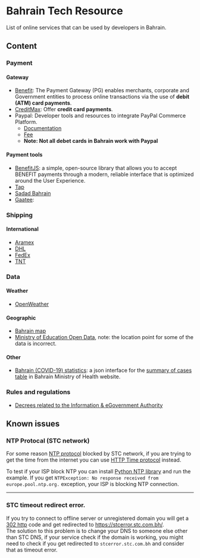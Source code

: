 # Bahrain Tech Resource

List of online services that can be used by developers in Bahrain.
## Content

### Payment

#### Gateway
- [Benefit](https://www.benefit.bh/Services/paymentgateway/): The Payment Gateway (PG) enables merchants, corporate and Government entities to process online transactions via the use of **debit (ATM) card payments**.
- [CreditMax](https://www.credimax.com.bh/en/e_payment_gateway): Offer **credit card payments**.
- Paypal: Developer tools and resources to integrate PayPal Commerce Platform.
    - [Documentation](https://developer.paypal.com/home/)
    - [Fee](https://www.paypal.com/us/webapps/mpp/merchant-fees#paypal-payouts)
    - **Note: Not all debet cards in Bahrain work with Paypal**

#### Payment tools 
- [BenefitJS](https://github.com/yazinsai/benefit-js-1): a simple, open-source library that allows you to accept BENEFIT payments through a modern, reliable interface that is optimized around the User Experience.
- [Tap](https://www.tap.company/)
- [Sadad Bahrain](https://sadadbahrain.com)
- [Gaatee](http://gaatee.com/): 
    
### Shipping
#### International 
- [Aramex](https://www.aramex.com/bh/en/solutions-services/developers-solutions-center/apis)
- [DHL](https://www.dhl.com/bh-en/home/all-products-and-solutions/technology-platform-integration/request-api-access.html)
- [FedEx](https://www.fedex.com/en-us/developer.html)
- [TNT](https://express.tnt.com/expresswebservices-website/app/landing.html)

### Data
#### Weather 
- [OpenWeather](https://openweathermap.org/api)

#### Geographic
- [Bahrain map ](http://www.ma-investment.gov.bh/website/discover_bah/)
- [Ministry of Education Open Data](https://www.moe.gov.bh/opendata.aspx?lan=en), note: the location point for some of the data is incorrect.

#### Other
- [Bahrain (COVID-19) statistics](https://github.com/plusmnt/bh-cv-api): a json interface for the [summary of cases table](https://www.moh.gov.bh/COVID19) in Bahrain Ministry of Health website.

### Rules and regulations
- [Decrees related to the Information & eGovernment Authority](http://www.iga.gov.bh/en/category/decrees)

## Known issues
### NTP Protocal (STC network)
For some reason [NTP protocol](https://tools.ietf.org/html/rfc958) blocked by STC network, if you are trying to get the time from the internet you can use [HTTP Time protocol](http://www.vervest.org/htp/) instead.      

To test if your ISP block NTP you can install [Python NTP library](https://pypi.org/project/ntplib/) and run the example. If you get `NTPException: No response received from europe.pool.ntp.org.` exception, your ISP is blocking  NTP connection.

---

### STC timeout redirect error.
If you try to connect to offline server or unregistered domain you will get a [302 http](https://developer.mozilla.org/en-US/docs/Web/HTTP/Status/302) code and get redirected to https://stcerror.stc.com.bh/.     
The solution to this problem is to change your DNS to someone else other than STC DNS, if your service check if the domain is working, you might need to check if you get redirected to `stcerror.stc.com.bh` and consider that as timeout error.
